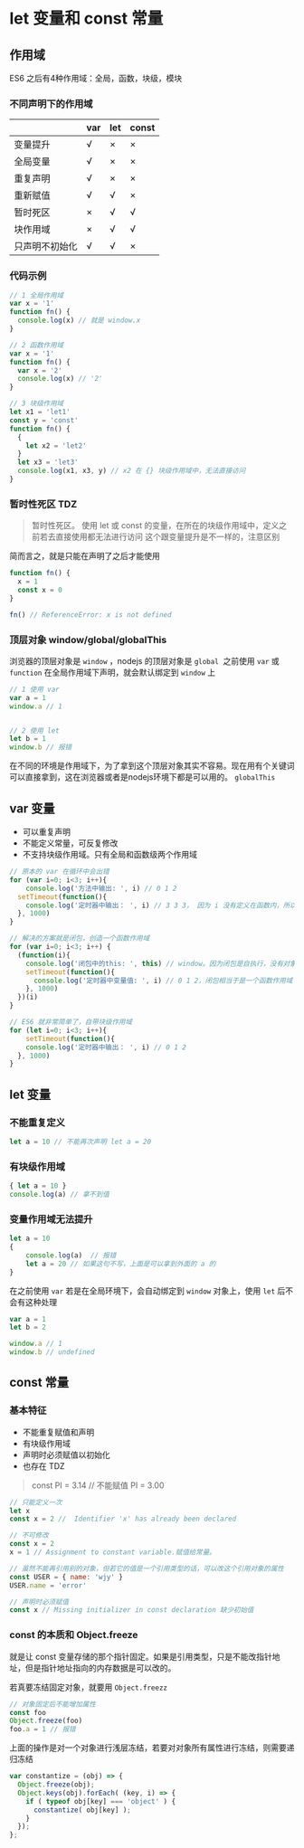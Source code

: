 # let 变量和 const 常量

## 作用域
ES6 之后有4种作用域：全局，函数，块级，模块

### 不同声明下的作用域
|  | var | let | const |
| --- | --- | --- | --- |
| 变量提升 | √ | × | × |
| 全局变量 | √ | × | × |
| 重复声明 | √ | × | × |
| 重新赋值 | √ | √ | × |
| 暂时死区 | × | √ | √ |
| 块作用域 | × | √ | √ |
| 只声明不初始化 | √ | √ | × |



### 代码示例
```javascript
// 1 全局作用域
var x = '1'
function fn() {
  console.log(x) // 就是 window.x
}

// 2 函数作用域
var x = '1'
function fn() {
  var x = '2'
  console.log(x) // '2'
}

// 3 块级作用域
let x1 = 'let1'
const y = 'const'
function fn() {
  {
    let x2 = 'let2'
  }
  let x3 = 'let3'
  console.log(x1, x3, y) // x2 在 {} 块级作用域中，无法直接访问 
}
```



### 暂时性死区 TDZ

> 暂时性死区。
> 使用 let 或 const 的变量，在所在的块级作用域中，定义之前若去直接使用都无法进行访问
> 这个跟变量提升是不一样的，注意区别

简而言之，就是只能在声明了之后才能使用
```javascript
function fn() {
  x = 1
  const x = 0
}

fn() // ReferenceError: x is not defined
```



### 顶层对象 window/global/globalThis

浏览器的顶层对象是 `window` ，nodejs 的顶层对象是 `global` 
之前使用 `var` 或 `function` 在全局作用域下声明，就会默认绑定到 `window` 上

```javascript
// 1 使用 var
var a = 1
window.a // 1


// 2 使用 let
let b = 1
window.b // 报错
```

在不同的环境是作用域下，为了拿到这个顶层对象其实不容易。现在用有个关键词可以直接拿到，这在浏览器或者是nodejs环境下都是可以用的。
`globalThis` 



## var 变量

- 可以重复声明
- 不能定义常量，可反复修改
- 不支持块级作用域。只有全局和函数级两个作用域

```javascript
// 原本的 var 在循环中会出错
for (var i=0; i<3; i++){
	console.log('方法中输出: ', i) // 0 1 2
  setTimeout(function(){
    console.log('定时器中输出： ', i) // 3 3 3， 因为 i 没有定义在函数内，所以其挂载全局中的
  }, 1000)
}

// 解决的方案就是闭包，创造一个函数作用域
for (var i=0; i<3; i++) {
  (function(i){
    console.log('闭包中的this: ', this) // window。因为闭包是自执行，没有对象调用。那只能是window调用
    setTimeout(function(){
      console.log('定时器中变量值: ', i) // 0 1 2，闭包相当于是一个函数作用域
    }, 1000)
  })(i)
}

// ES6 就非常简单了，自带块级作用域
for (let i=0; i<3; i++){
	setTimeout(function(){
    console.log('定时器中输出： ', i) // 0 1 2
  }, 1000)
}
```



## let 变量



### 不能重复定义

```javascript
let a = 10 // 不能再次声明 let a = 20
```



### 有块级作用域

```javascript
{ let a = 10 }
console.log(a) // 拿不到值
```



### 变量作用域无法提升

```javascript
let a = 10
{
	console.log(a)  // 报错
	let a = 20 // 如果这句不写，上面是可以拿到外面的 a 的
}
```

在之前使用 `var` 若是在全局环境下，会自动绑定到 `window` 对象上，使用 `let` 后不会有这种处理

```javascript
var a = 1
let b = 2

window.a // 1
window.b // undefined
```



## const 常量



### 基本特征

- 不能重复赋值和声明
- 有块级作用域
- 声明时必须赋值以初始化
- 也存在 TDZ
> const PI = 3.14 // 不能赋值 PI = 3.00

```javascript
// 只能定义一次
let x
const x = 2 //  Identifier 'x' has already been declared

// 不可修改
const x = 2
x = 1 // Assignment to constant variable.赋值给常量。

// 虽然不能再引用别的对象，但若它的值是一个引用类型的话，可以改这个引用对象的属性
const USER = { name: 'wjy' }
USER.name = 'error'

// 声明时必须赋值
const x // Missing initializer in const declaration 缺少初始值
```



### const 的本质和 Object.freeze

就是让 const 变量存储的那个指针固定。如果是引用类型，只是不能改指针地址，但是指针地址指向的内存数据是可以改的。

若真要冻结固定对象，就要用 `Object.freezz` 
```javascript
// 对象固定后不能增加属性
const foo
Object.freeze(foo)
foo.a = 1 // 报错
```

上面的操作是对一个对象进行浅层冻结，若要对对象所有属性进行冻结，则需要递归冻结
```javascript
var constantize = (obj) => {
  Object.freeze(obj);
  Object.keys(obj).forEach( (key, i) => {
    if ( typeof obj[key] === 'object' ) {
      constantize( obj[key] );
    }
  });
};
```


